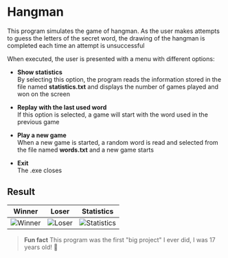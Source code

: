 # Hangman
This program simulates the game of hangman. As the user makes attempts to guess the letters of the secret word, the drawing of the hangman is completed each time an attempt is unsuccessful

When executed, the user is presented with a menu with different options:

- **Show statistics** <br> By selecting this option, the program reads the information stored in the file named **statistics.txt** and displays the number of games played and won on the screen

- **Replay with the last used word** <br> If this option is selected, a game will start with the word used in the previous game

- **Play a new game** <br> When a new game is started, a random word is read and selected from the file named **words.txt** and a new game starts

- **Exit** <br> The .exe closes

## Result

Winner             |  Loser  |  Statistics
:-------------------------:|:-------------------------:|:-------------------------:
![Winner](https://user-images.githubusercontent.com/96742277/147650869-63d8eca7-8b70-40bd-a4b2-38058eeb13bf.PNG) | ![Loser](https://user-images.githubusercontent.com/96742277/147650448-cf8af678-5d1d-4e42-95a9-c0e8ef069044.PNG) | ![Statistics](https://user-images.githubusercontent.com/96742277/147650875-a0d44dc5-3cf4-4260-8cfb-9b81c6e81281.PNG)


> **Fun fact** This program was the first "big project" I ever did, I was 17 years old! :star2:


